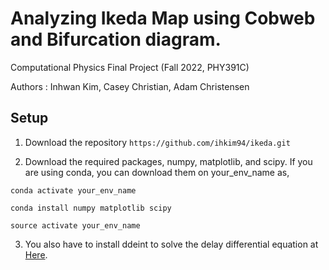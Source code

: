 # Analyzing Ikeda Map using Cobweb and Bifurcation diagram.
Computational Physics Final Project (Fall 2022, PHY391C)

Authors : Inhwan Kim, Casey Christian, Adam Christensen



## Setup

1. Download the repository
`https://github.com/ihkim94/ikeda.git`

2. Download the required packages, numpy, matplotlib, and scipy. If you are using conda, you can download them on your_env_name as,

```
conda activate your_env_name

conda install numpy matplotlib scipy

source activate your_env_name
```

3. You also have to install ddeint to solve the delay differential equation at [Here](https://github.com/Zulko/ddeint).


